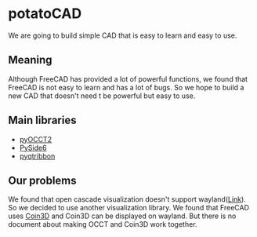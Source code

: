 # potatoCAD
We are going to build simple CAD that is easy to learn and easy to use.

## Meaning
Although FreeCAD has provided a lot of powerful functions, we found that FreeCAD is not easy to learn and has a lot of bugs. So we hope to build a new CAD that doesn't need t be powerful but easy to use.

## Main libraries
 - [pyOCCT2](https://github.com/ovo-Tim/pyOCCT2)
 - [PySide6](https://doc.qt.io/qtforpython-6/PySide6/QtWidgets/index.html)
 - [pyqtribbon](https://github.com/ovo-Tim/pyqtribbon)

 ## Our problems
 We found that open cascade visualization doesn't support wayland([Link](https://dev.opencascade.org/content/it-possible-native-support-wayland)). So we decided to use another visualization library. We found that FreeCAD uses [Coin3D](https://www.coin3d.org/) and Coin3D can be displayed on wayland. But there is no document about making OCCT and Coin3D work together.